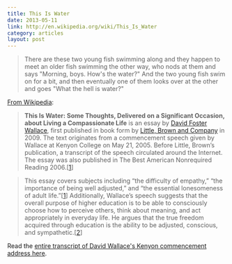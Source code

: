 ```yaml
---
title: This Is Water
date: 2013-05-11
link: http://en.wikipedia.org/wiki/This_Is_Water
category: articles
layout: post
---
```


> There are these two young fish swimming along and they happen to meet an older
> fish swimming the other way, who nods at them and says "Morning, boys. How's
> the water?" And the two young fish swim on for a bit, and then eventually one
> of them looks over at the other and goes "What the hell is water?"

[From Wikipedia][5]:

> **This Is Water: Some Thoughts, Delivered on a Significant Occasion, about
> Living a Compassionate Life** is an essay by [David Foster Wallace][1], first
> published in book form by [Little, Brown and Company][2] in 2009. The text
> originates from a commencement speech given by Wallace at Kenyon College on
> May 21, 2005. Before Little, Brown’s publication, a transcript of the speech
> circulated around the Internet. The essay was also published in The Best
> American Nonrequired Reading 2006.[[1][3]]

> This essay covers subjects including “the difficulty of empathy,” “the
> importance of being well adjusted,” and “the essential lonesomeness of adult
> life.”[[1][3]] Additionally, Wallace’s speech suggests that the overall purpose of
> higher education is to be able to consciously choose how to perceive others,
> think about meaning, and act appropriately in everyday life. He argues that
> the true freedom acquired through education is the ability to be adjusted,
> conscious, and sympathetic.[[2][4]]

Read the [entire transcript of David Wallace's Kenyon commencement address
here][6].


[1]: http://en.wikipedia.org/wiki/David_Foster_Wallace
[2]: http://en.wikipedia.org/wiki/Little,_Brown_and_Company
[3]: http://en.wikipedia.org/wiki/This_Is_Water#cite_note-Bissell-1
[4]: http://en.wikipedia.org/wiki/This_Is_Water#cite_note-2
[5]: http://en.wikipedia.org/wiki/This_Is_Water
[6]: http://static.kingori.co/content/article/2013/05/transcript_2005_kenyon_commencement_address.pdf
[7]: http://web.ics.purdue.edu/~drkelly/DFWKenyonAddress2005.pdf
